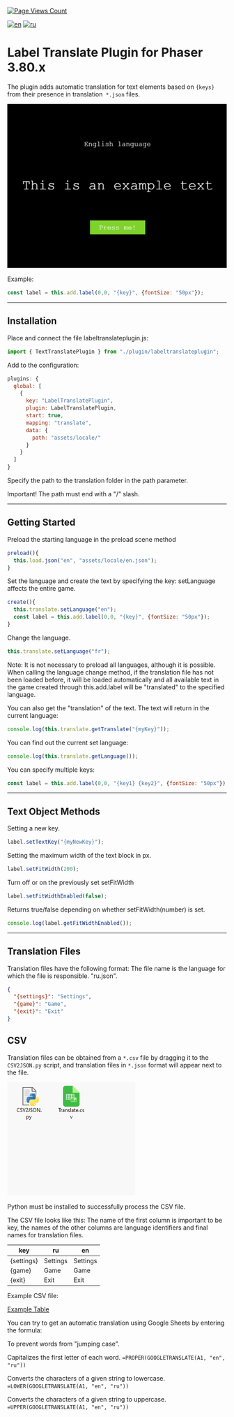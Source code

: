 [![Page Views Count](https://badges.toozhao.com/badges/01HVBM4531H9T1EV6ZPZTH33N1/green.svg)](https://badges.toozhao.com/stats/01HVBM4531H9T1EV6ZPZTH33N1 "Get your own page views count badge on badges.toozhao.com") 

[![en](https://img.shields.io/badge/lang-en-red.svg)](https://github.com/Qugurun/Phaser3-Label-Translate-Plugin/blob/main/README.md)
[![ru](https://img.shields.io/badge/lang-ru-green.svg)](https://github.com/Qugurun/Phaser3-Label-Translate-Plugin/blob/main/README.ru.md)

# Label Translate Plugin for Phaser 3.80.x

The plugin adds automatic translation for text elements based on `{keys}` from their presence in translation` *.json` files.

![priview.gif](https://github.com/Qugurun/Phaser3-Label-Translate-Plugin/blob/main/preview.gif)

Example:
```js
const label = this.add.label(0,0, "{key}", {fontSize: "50px"});
```

---
## Installation

Place and connect the file labeltranslateplugin.js:
```js
import { TextTranslatePlugin } from "./plugin/labeltranslateplugin";
```

Add to the configuration:

```js
plugins: {
  global: [
    {
      key: "LabelTranslatePlugin",
      plugin: LabelTranslatePlugin,
      start: true,
      mapping: "translate",
      data: {
        path: "assets/locale/"
      }
    }
  ]
}
```

Specify the path to the translation folder in the path parameter.

Important! The path must end with a "/" slash.

---
## Getting Started

Preload the starting language in the preload scene method

```js
preload(){
  this.load.json("en", "assets/locale/en.json");
}
```

Set the language and create the text by specifying the key:
setLanguage affects the entire game.

```js
create(){
  this.translate.setLanguage("en");
  const label = this.add.label(0,0, "{key}", {fontSize: "50px"});
}
```

Change the language. 

```js
this.translate.setLanguage("fr");
```

Note: It is not necessary to preload all languages, although it is possible.
When calling the language change method, if the translation file has not been loaded before, it will be loaded automatically and all available text in the game created through this.add.label will be "translated" to the specified language.

You can also get the "translation" of the text. The text will return in the current language:

```js
console.log(this.translate.getTranslate("{myKey}"));
```

You can find out the current set language:

```js
console.log(this.translate.getLanguage());
```

You can specify multiple keys:

```js
const label = this.add.label(0,0, "{key1} {key2}", {fontSize: "50px"});
```

---
## Text Object Methods

Setting a new key.

```js
label.setTextKey("{myNewKey}");
```

Setting the maximum width of the text block in px.

```js
label.setFitWidth(200);
```

Turn off or on the previously set setFitWidth

```js
label.setFitWidthEnabled(false);
```

Returns true/false depending on whether setFitWidth(number) is set.

```js
console.log(label.getFitWidthEnabled());
```

---
## Translation Files

Translation files have the following format: 
The file name is the language for which the file is responsible. "ru.json".

```json
{
  "{settings}": "Settings",
  "{game}": "Game",
  "{exit}": "Exit"
}
```

## CSV

Translation files can be obtained from a `*.csv` file by dragging it to the` CSV2JSON.py` script, and translation files in `*.json` format will appear next to the file.

![CSV2JSON.gif](https://github.com/Qugurun/Phaser3-Label-Translate-Plugin/blob/main/CSV2JSON.gif)

Python must be installed to successfully process the CSV file.

The CSV file looks like this:
The name of the first column is important to be key, the names of the other columns are language identifiers and final names for translation files.

| key        | ru        | en       |
| ---------- | --------- | -------- |
| {settings} | Settings  | Settings |
| {game}     | Game      | Game     |
| {exit}     | Exit      | Exit     |

Example CSV file:

[Example Table](https://docs.google.com/spreadsheets/d/11lQEBhEIqXbmaXeNp7G18mlrq2J0pNZCpmwcyrIc_wk/edit?usp=sharing)

You can try to get an automatic translation using Google Sheets by entering the formula:

To prevent words from "jumping case".

Capitalizes the first letter of each word.
`=PROPER(GOOGLETRANSLATE(A1, "en", "ru"))`

Converts the characters of a given string to lowercase.
`=LOWER(GOOGLETRANSLATE(A1, "en", "ru"))`

Converts the characters of a given string to uppercase.
`=UPPER(GOOGLETRANSLATE(A1, "en", "ru"))`
